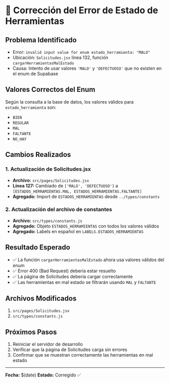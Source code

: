 # 🔧 Corrección del Error de Estado de Herramientas

## Problema Identificado
- Error: `invalid input value for enum estado_herramienta: "MALO"`
- Ubicación: `Solicitudes.jsx` línea 132, función `cargarHerramientasMalEstado`
- Causa: Intento de usar valores `'MALO'` y `'DEFECTUOSO'` que no existen en el enum de Supabase

## Valores Correctos del Enum
Según la consulta a la base de datos, los valores válidos para `estado_herramienta` son:
- `BIEN`
- `REGULAR` 
- `MAL`
- `FALTANTE`
- `NO_HAY`

## Cambios Realizados

### 1. Actualización de Solicitudes.jsx
- **Archivo:** `src/pages/Solicitudes.jsx`
- **Línea 127:** Cambiado de `['MALO', 'DEFECTUOSO']` a `[ESTADOS_HERRAMIENTAS.MAL, ESTADOS_HERRAMIENTAS.FALTANTE]`
- **Agregado:** Import de `ESTADOS_HERRAMIENTAS` desde `../types/constants`

### 2. Actualización del archivo de constantes
- **Archivo:** `src/types/constants.js`
- **Agregado:** Objeto `ESTADOS_HERRAMIENTAS` con todos los valores válidos
- **Agregado:** Labels en español en `LABELS.ESTADOS_HERRAMIENTAS`

## Resultado Esperado
- ✅ La función `cargarHerramientasMalEstado` ahora usa valores válidos del enum
- ✅ Error 400 (Bad Request) debería estar resuelto
- ✅ La página de Solicitudes debería cargar correctamente
- ✅ Las herramientas en mal estado se filtrarán usando `MAL` y `FALTANTE`

## Archivos Modificados
1. `src/pages/Solicitudes.jsx`
2. `src/types/constants.js`

## Próximos Pasos
1. Reiniciar el servidor de desarrollo
2. Verificar que la página de Solicitudes carga sin errores
3. Confirmar que se muestran correctamente las herramientas en mal estado

---
**Fecha:** $(date)
**Estado:** Corregido ✅
